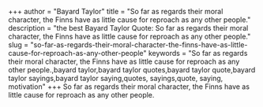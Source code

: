 +++
author = "Bayard Taylor"
title = "So far as regards their moral character, the Finns have as little cause for reproach as any other people."
description = "the best Bayard Taylor Quote: So far as regards their moral character, the Finns have as little cause for reproach as any other people."
slug = "so-far-as-regards-their-moral-character-the-finns-have-as-little-cause-for-reproach-as-any-other-people"
keywords = "So far as regards their moral character, the Finns have as little cause for reproach as any other people.,bayard taylor,bayard taylor quotes,bayard taylor quote,bayard taylor sayings,bayard taylor saying,quotes, sayings,quote, saying, motivation"
+++
So far as regards their moral character, the Finns have as little cause for reproach as any other people.
